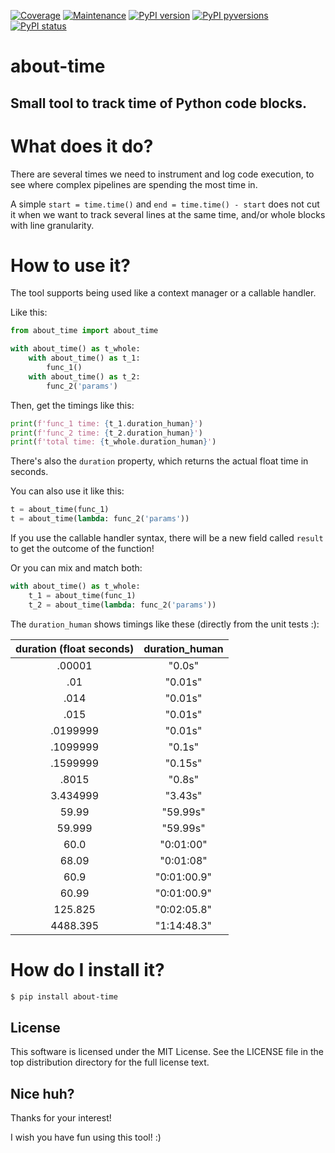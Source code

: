 [![Coverage](https://img.shields.io/badge/coverage-100%25-green.svg)]()
[![Maintenance](https://img.shields.io/badge/Maintained%3F-yes-green.svg)](https://GitHub.com/rsalmei/about-time/graphs/commit-activity)
[![PyPI version](https://img.shields.io/pypi/v/about-time.svg)](https://pypi.python.org/pypi/about-time/)
[![PyPI pyversions](https://img.shields.io/pypi/pyversions/about-time.svg)](https://pypi.python.org/pypi/about-time/)
[![PyPI status](https://img.shields.io/pypi/status/about-time.svg)](https://pypi.python.org/pypi/about-time/)

# about-time
## Small tool to track time of Python code blocks.


# What does it do?

There are several times we need to instrument and log code execution, to see where complex pipelines are spending the most time in.

A simple `start = time.time()` and `end = time.time() - start` does not cut it when we want to track several lines at the same time, and/or whole blocks with line granularity.


# How to use it?

The tool supports being used like a context manager or a callable handler.

Like this:

```python
from about_time import about_time

with about_time() as t_whole:
    with about_time() as t_1:
        func_1()
    with about_time() as t_2:
        func_2('params')
```

Then, get the timings like this:

```python
print(f'func_1 time: {t_1.duration_human}')
print(f'func_2 time: {t_2.duration_human}')
print(f'total time: {t_whole.duration_human}')
```

There's also the `duration` property, which returns the actual float time in seconds.

You can also use it like this:

```python
t = about_time(func_1)
t = about_time(lambda: func_2('params'))
```

If you use the callable handler syntax, there will be a new field called `result` to get the outcome of the function!

Or you can mix and match both:

```python
with about_time() as t_whole:
    t_1 = about_time(func_1)
    t_2 = about_time(lambda: func_2('params'))
```

The `duration_human` shows timings like these (directly from the unit tests :):

duration (float seconds) | duration_human
:---: | :---:
.00001 | "0.0s"
.01 | "0.01s"
.014 | "0.01s"
.015 | "0.01s"
.0199999 | "0.01s"
.1099999 | "0.1s"
.1599999 | "0.15s"
.8015 | "0.8s"
3.434999 | "3.43s"
59.99 | "59.99s"
59.999 | "59.99s"
60.0 | "0:01:00"
68.09 | "0:01:08"
60.9 | "0:01:00.9"
60.99 | "0:01:00.9"
125.825 | "0:02:05.8"
4488.395 | "1:14:48.3"


# How do I install it?

```bash
$ pip install about-time
```


## License
This software is licensed under the MIT License. See the LICENSE file in the top distribution directory for the full license text.


## Nice huh?

Thanks for your interest!

I wish you have fun using this tool! :)
